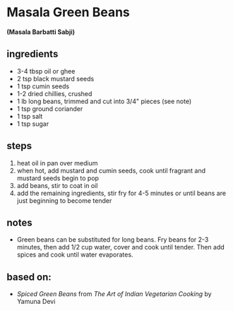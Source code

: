 # Masala Green Beans  
**(Masala Barbatti Sabji)**

## ingredients
* 3-4 tbsp oil or ghee  
* 2 tsp black mustard seeds  
* 1 tsp cumin seeds  
* 1-2 dried chillies, crushed  
* 1 lb long beans, trimmed and cut into 3/4" pieces (see note)  
* 1 tsp ground coriander  
* 1 tsp salt  
* 1 tsp sugar 

## steps
1. heat oil in pan over medium  
2. when hot, add mustard and cumin seeds, cook until fragrant and mustard seeds begin to pop  
3. add beans, stir to coat in oil  
4. add the remaining ingredients, stir fry for 4-5 minutes or until beans are just beginning to become tender  

## notes  
* Green beans can be substituted for long beans. Fry beans for 2-3 minutes, then add 1/2 cup water, cover and cook until tender. Then add spices and cook until water evaporates.

## based on:
* *Spiced Green Beans* from *The Art of Indian Vegetarian Cooking* by Yamuna Devi  